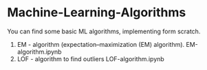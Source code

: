 # Machine-Learning-Algorithms
You can find some basic ML algorithms, implementing form scratch.

1. EM - algorithm (expectation–maximization (EM) algorithm).  EM-algorithm.ipynb
2. LOF - algorithm to find outliers LOF-algorithm.ipynb
